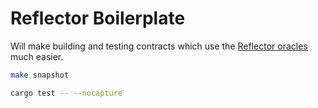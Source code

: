 # Reflector Boilerplate

Will make building and testing contracts which use the [Reflector oracles](https://reflector.network/) much easier.

```bash
make snapshot
```

```bash
cargo test -- --nocapture
```
